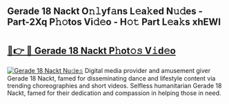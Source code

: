 ## Gerade 18 Nackt O𝚗𝚕yf𝚊ns L𝚎a𝚔ed N𝚞𝚍es - Part-2Xq P𝚑𝚘tos Vi𝚍𝚎o - H𝚘𝚝 Part L𝚎a𝚔s xhEWI

# <h2><a href="http://kf8d3v.oniu.top/?m=Gerade+18+Nackt">🔗👉 🔴 Gerade 18 Nackt P𝚑ot𝚘𝚜 V𝚒d𝚎o</a></h2>

[![Gerade 18 Nackt Nu𝚍e𝚜](https://i.imgur.com/0qMVB7G.gif)](http://kf8d3v.oniu.top/?m=Gerade+18+Nackt)
Digital media provider and amusement giver Gerade 18 Nackt, famed for disseminating dance and lifestyle content via trending choreographies and short videos. Selfless humanitarian Gerade 18 Nackt, famed for their dedication and compassion in helping those in need.  
